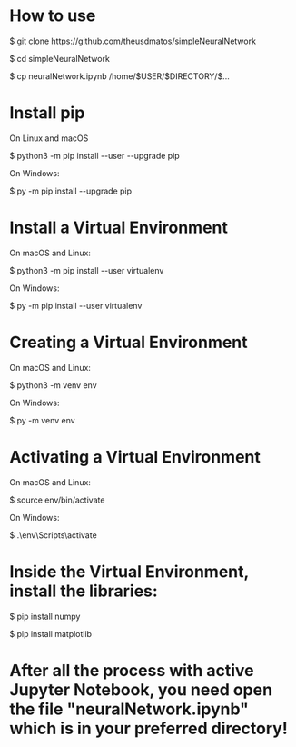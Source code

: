 # How to use

<p>$ git clone https://github.com/theusdmatos/simpleNeuralNetwork </p>
<p>$ cd simpleNeuralNetwork </p>
<p>$ cp neuralNetwork.ipynb /home/$USER/$DIRECTORY/$... </p>

# Install pip 

On Linux and macOS
<p> $ python3 -m pip install --user --upgrade pip </p>

On Windows:
<p> $ py -m pip install --upgrade pip </p>

# Install a Virtual Environment

On macOS and Linux:
<p> $ python3 -m pip install --user virtualenv </p>

On Windows:
<p> $ py -m pip install --user virtualenv </p>

# Creating a Virtual Environment

On macOS and Linux:
<p> $ python3 -m venv env </p>

On Windows:
<p> $ py -m venv env </p>

# Activating a Virtual Environment

On macOS and Linux:
<p> $ source env/bin/activate </p>

On Windows:
<p> $ .\env\Scripts\activate </p>

# Inside the Virtual Environment, install the libraries:

<p> $ pip install numpy </p>
<p> $ pip install matplotlib </p>

# After all the process with active Jupyter Notebook, you need open the file "neuralNetwork.ipynb" which is in your preferred directory!
